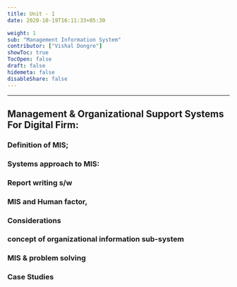 ```yaml
---
title: Unit - 1
date: 2020-10-19T16:11:33+05:30

weight: 1
sub: "Management Information System"
contributor: ["Vishal Dongre"]
showToc: true
TocOpen: false
draft: false
hidemeta: false
disableShare: false
---
```


---

## Management & Organizational Support Systems For Digital Firm:

### Definition of MIS;

### Systems approach to MIS:

### Report writing s/w

### MIS and Human factor,

### Considerations

### concept of organizational information sub-system

### MIS & problem solving

### Case Studies
